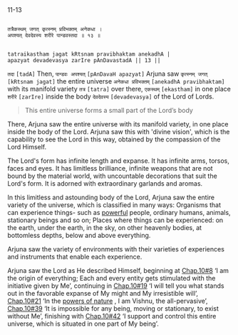 ## <a name='_13'></a>
11-13


```shloka-sa

तत्रैकस्थम् जगत् कृत्स्नम् प्रविभक्तम् अनेकधा ।
अपश्यत् देवदेवस्य शरीरे पान्डवस्तदा ॥ १३ ॥

```
```shloka-sa-hk

tatraikastham jagat kRtsnam pravibhaktam anekadhA |
apazyat devadevasya zarIre pAnDavastadA || 13 ||

```
`तदा` `[tadA]` Then, `पान्डवः अपश्यत्` `[pAnDavaH apazyat]` Arjuna saw `कृत्स्नम् जगत्` `[kRtsnam jagat]` the entire universe `अनेकधा प्रविभक्तम्` `[anekadhA pravibhaktam]` with its manifold variety `तत्र` `[tatra]` over there, `एकस्थम्` `[ekastham]` in one place `शरीरे` `[zarIre]` inside the body `देवदेवस्य` `[devadevasya]` of the Lord of Lords.


<a name='applnote_161'></a>
> This entire universe forms a small part of the Lord’s body



There, Arjuna saw the entire universe with its manifold variety, in one place inside the body of the Lord. Arjuna saw this with 'divine vision', which is the capability to see the Lord in this way, obtained by the compassion of the Lord Himself.

The Lord's form has infinite length and expanse. It has infinite arms, torsos, faces and eyes. It has limitless brilliance, infinite weapons that are not bound by the material world, with uncountable decorations that suit the Lord's form. It is adorned with extraordinary garlands and aromas. 

In this limitless and astounding body of the Lord, Arjuna saw the entire variety of the universe, which is classified in many ways: Organisms that can experience things- such as 
[powerful](4-12.md#gods_and_other_powers)
 people, ordinary humans, animals, stationary beings and so on; Places where things can be experienced: on the earth, under the earth, in the sky, on other heavenly bodies, at bottomless depths, below and above everything. 

Arjuna saw the variety of environments with their varieties of experiences and instruments that enable each experience.

Arjuna saw the Lord as He described Himself, beginning at 
[Chap.10#8](_8)
 ‘I am the origin of everything; Each and every entity gets stimulated with the initiative given by Me’, continuing in 
[Chap.10#19](_19)
 ‘I will tell you what stands out in the favorable expanse of My might and My irresistible will’, 
[Chap.10#21](_21)
 ‘In the 
[powers of nature](4-12.md#gods_and_other_powers)
, I am Vishnu, the all-pervasive’, 
[Chap.10#39](_39)
 ‘It is impossible for any being, moving or stationary, to exist without Me’, finishing with 
[Chap.10#42](_42)
 ‘I support and control this entire universe, which is situated in one part of My being’.


